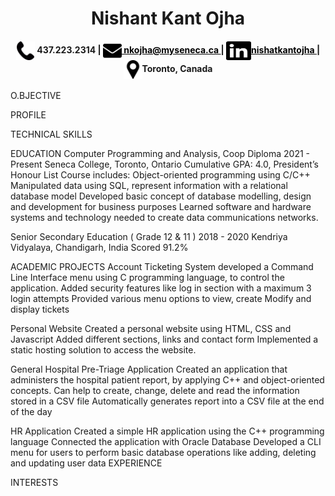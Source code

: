 <h1 style = font-size: "50px" align="center"> Nishant Kant Ojha</h1>
<h4 align="center"><img align="center" src="Img/phone.png" height="30" width="30" /> 437.223.2314 | <a href="nkojha@myseneca.ca" target="blank" style="color: black"><img align="center" src="Img/email.png" alt="email" height="30" width="30"  /> nkojha@myseneca.ca </a> | <a href="https://www.linkedin.com/in/nishantkantojha/" target="blank" style="color: black"><img align="center" src="Img/linkedin.svg" alt="linkedin" height="30" width="40" />nishatkantojha </a>| <img align="center" src="Img/address.png" height="30" width="30" />Toronto, Canada</h4>
O.BJECTIVE

PROFILE

TECHNICAL SKILLS

EDUCATION
Computer Programming and Analysis, Coop Diploma 2021 - Present
Seneca College, Toronto, Ontario
Cumulative GPA: 4.0, President’s Honour List
Course includes:
Object-oriented programming using C/C++
Manipulated data using SQL, represent information with a relational database model
Developed basic concept of database modelling, design and development for business purposes
Learned software and hardware systems and technology needed to create data communications networks.

Senior Secondary Education ( Grade 12 & 11 ) 2018 - 2020
Kendriya Vidyalaya, Chandigarh, India
Scored 91.2%

ACADEMIC PROJECTS
Account Ticketing System
developed a Command Line Interface menu using C programming language, to control the application.
Added security features like log in section with a maximum 3 login attempts
Provided various menu options to view, create Modify and display tickets

Personal Website
Created a personal website using HTML, CSS and Javascript
Added different sections, links and contact form
Implemented a static hosting solution to access the website.

General Hospital Pre-Triage Application
Created an application that administers the hospital patient report, by applying C++ and object-oriented concepts.
Can help to create, change, delete and read the information stored in a CSV file
Automatically generates report into a CSV file at the end of the day

HR Application
Created a simple HR application using the C++ programming language
Connected the application with Oracle Database
Developed a CLI menu for users to perform basic database operations like adding, deleting and updating user data
EXPERIENCE

INTERESTS
